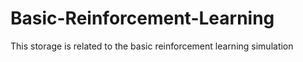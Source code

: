 # Basic-Reinforcement-Learning
This storage is related to the basic reinforcement learning simulation
